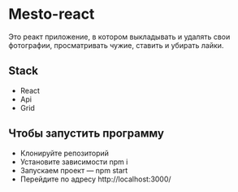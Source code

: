 # Mesto-react

Это реакт приложение, в котором выкладывать и удалять свои фотографии, просматривать чужие, ставить и убирать лайки.

## Stack
+ React
+ Api
+ Grid

## Чтобы запустить программу
+ Клонируйте репозиторий
+ Установите зависимости npm i
+ Запускаем проект — npm start
+ Перейдите по адресу http://localhost:3000/